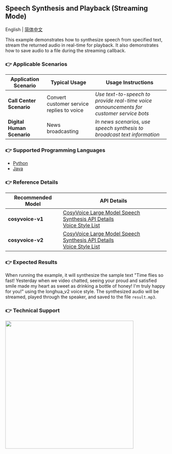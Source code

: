 ## Speech Synthesis and Playback (Streaming Mode)

English | [简体中文](./README.md)

This example demonstrates how to synthesize speech from specified text, stream the returned audio in real-time for playback. It also demonstrates how to save audio to a file during the streaming callback.

### :point_right: Applicable Scenarios

| Application Scenario | Typical Usage | Usage Instructions |
| ----- | ----- | ----- |
| **Call Center Scenario** | Convert customer service replies to voice | *Use text-to-speech to provide real-time voice announcements for customer service bots* |
| **Digital Human Scenario** | News broadcasting | *In news scenarios, use speech synthesis to broadcast text information* |

### :point_right: Supported Programming Languages
- [Python](./python)
- [Java](./java)

### :point_right: Reference Details
| Recommended Model | API Details |
| --- | --- |
| **cosyvoice-v1** | [CosyVoice Large Model Speech Synthesis API Details](https://help.aliyun.com/zh/model-studio/developer-reference/api-details-25) <br> [Voice Style List](https://help.aliyun.com/zh/model-studio/cosyvoice-java-sdk#95303fd00f0ge) |
| **cosyvoice-v2** | [CosyVoice Large Model Speech Synthesis API Details](https://help.aliyun.com/zh/model-studio/developer-reference/api-details-25) <br> [Voice Style List](https://help.aliyun.com/zh/model-studio/cosyvoice-java-sdk#da9ae03e5ek7b) |

### :point_right: Expected Results
When running the example, it will synthesize the sample text "Time flies so fast! Yesterday when we video chatted, seeing your proud and satisfied smile made my heart as sweet as drinking a bottle of honey! I'm truly happy for you!" using the longhua_v2 voice style. The synthesized audio will be streamed, played through the speaker, and saved to the file `result.mp3`.

### :point_right: Technical Support
<img src="https://dashscope.oss-cn-beijing.aliyuncs.com/samples/audio/group-en.png" width="400"/>
